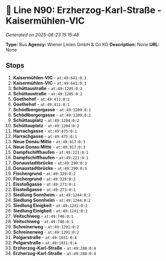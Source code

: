 # 🚌 Line N90: Erzherzog-Karl-Straße - Kaisermühlen-VIC

*Generated on 2025-06-23 15:15:48*

**Type:** Bus
**Agency:** Wiener Linien GmbH & Co KG
**Description:** None
**URL:** None

## Stops

1. **Kaisermühlen-VIC** - `at:49:641:0:3`
2. **Kaisermühlen-VIC** - `at:49:641:0:3`
3. **Schüttaustraße** - `at:49:1205:0:2`
4. **Schüttaustraße** - `at:49:1205:0:2`
5. **Goethehof** - `at:49:411:0:1`
6. **Goethehof** - `at:49:411:0:1`
7. **Schödlbergergasse** - `at:49:1209:0:1`
8. **Schödlbergergasse** - `at:49:1209:0:1`
9. **Schüttauplatz** - `at:49:1204:0:2`
10. **Schüttauplatz** - `at:49:1204:0:2`
11. **Harrachgasse** - `at:49:475:0:1`
12. **Harrachgasse** - `at:49:475:0:1`
13. **Neue Donau Mitte** - `at:49:917:0:3`
14. **Neue Donau Mitte** - `at:49:917:0:3`
15. **Dampfschiffhaufen** - `at:49:221:0:1`
16. **Dampfschiffhaufen** - `at:49:221:0:1`
17. **Donaustadtbrücke** - `at:49:290:0:3`
18. **Donaustadtbrücke** - `at:49:290:0:3`
19. **Fischergrund** - `at:49:329:0:2`
20. **Fischergrund** - `at:49:329:0:2`
21. **Eisstoßgasse** - `at:49:273:0:1`
22. **Eisstoßgasse** - `at:49:273:0:1`
23. **Siedlung Sonnheim** - `at:49:1244:0:2`
24. **Siedlung Sonnheim** - `at:49:1244:0:2`
25. **Siedlung Einigkeit** - `at:49:1241:0:2`
26. **Siedlung Einigkeit** - `at:49:1241:0:2`
27. **Veitschiweg** - `at:49:746:0:1`
28. **Veitschiweg** - `at:49:746:0:1`
29. **Schreinerweg** - `at:49:1291:0:2`
30. **Schreinerweg** - `at:49:1291:0:2`
31. **Polgarstraße** - `at:49:1031:0:4`
32. **Polgarstraße** - `at:49:1031:0:4`
33. **Erzherzog-Karl-Straße** - `at:49:288:0:4`
34. **Erzherzog-Karl-Straße** - `at:49:288:0:4`